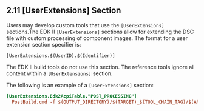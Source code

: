 <!--- @file
  2.12 [UserExtensions] Section

  Copyright (c) 2006-2019, Intel Corporation. All rights reserved.<BR>

  Redistribution and use in source (original document form) and 'compiled'
  forms (converted to PDF, epub, HTML and other formats) with or without
  modification, are permitted provided that the following conditions are met:

  1) Redistributions of source code (original document form) must retain the
     above copyright notice, this list of conditions and the following
     disclaimer as the first lines of this file unmodified.

  2) Redistributions in compiled form (transformed to other DTDs, converted to
     PDF, epub, HTML and other formats) must reproduce the above copyright
     notice, this list of conditions and the following disclaimer in the
     documentation and/or other materials provided with the distribution.

  THIS DOCUMENTATION IS PROVIDED BY TIANOCORE PROJECT "AS IS" AND ANY EXPRESS OR
  IMPLIED WARRANTIES, INCLUDING, BUT NOT LIMITED TO, THE IMPLIED WARRANTIES OF
  MERCHANTABILITY AND FITNESS FOR A PARTICULAR PURPOSE ARE DISCLAIMED. IN NO
  EVENT SHALL TIANOCORE PROJECT  BE LIABLE FOR ANY DIRECT, INDIRECT, INCIDENTAL,
  SPECIAL, EXEMPLARY, OR CONSEQUENTIAL DAMAGES (INCLUDING, BUT NOT LIMITED TO,
  PROCUREMENT OF SUBSTITUTE GOODS OR SERVICES; LOSS OF USE, DATA, OR PROFITS;
  OR BUSINESS INTERRUPTION) HOWEVER CAUSED AND ON ANY THEORY OF LIABILITY,
  WHETHER IN CONTRACT, STRICT LIABILITY, OR TORT (INCLUDING NEGLIGENCE OR
  OTHERWISE) ARISING IN ANY WAY OUT OF THE USE OF THIS DOCUMENTATION, EVEN IF
  ADVISED OF THE POSSIBILITY OF SUCH DAMAGE.

-->

## 2.11 [UserExtensions] Section

Users may develop custom tools that use the `[UserExtensions]` sections.The EDK
II `[UserExtensions]` sections allow for extending the DSC file with custom
processing of component images. The format for a user extension section
specifier is:

`[UserExtensions.$(UserID).$(Identifier)]`

The EDK II build tools do not use this section. The reference tools ignore all
content within a `[UserExtensions]` section.

The following is an example of a `[UserExtensions]` section:

```ini
[UserExtensions.Edk2AcpiTable."POST_PROCESSING"]
  PostBuild.cmd -f $(OUTPUT_DIRECTORY)/$(TARGET)_$(TOOL_CHAIN_TAG)/$(ARCH)/FV/*.fd
```
